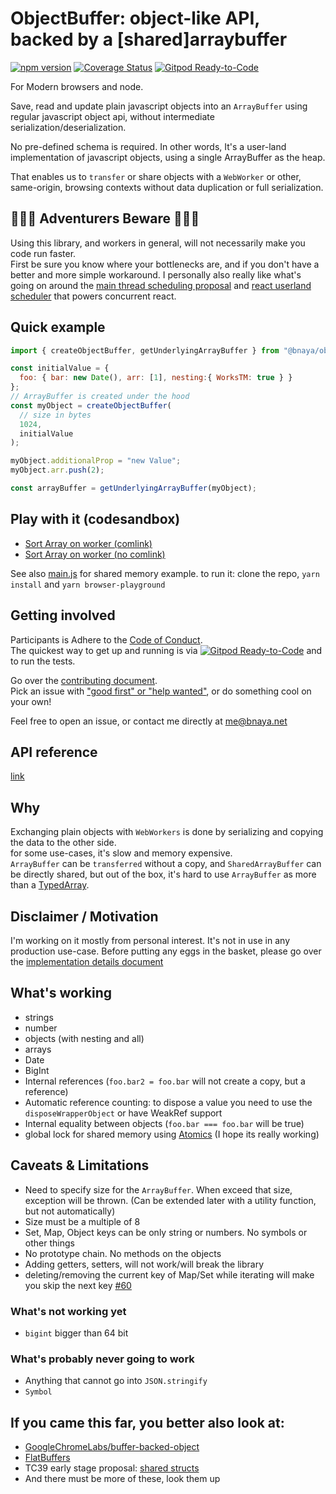 # ObjectBuffer: object-like API, backed by a [shared]arraybuffer

[![npm version](https://badge.fury.io/js/%40bnaya%2Fobjectbuffer.svg)](https://badge.fury.io/js/%40bnaya%2Fobjectbuffer)
[![Coverage Status](https://coveralls.io/repos/github/Bnaya/objectbuffer/badge.svg)](https://coveralls.io/github/Bnaya/objectbuffer) [![Gitpod Ready-to-Code](https://img.shields.io/badge/Gitpod-Ready--to--Code-blue?logo=gitpod)](https://gitpod.io/#https://github.com/Bnaya/objectbuffer)   


For Modern browsers and node.

Save, read and update plain javascript objects into an `ArrayBuffer` using regular javascript object api,
without intermediate serialization/deserialization.

No pre-defined schema is required.
In other words, It's a user-land implementation of javascript objects, using a single ArrayBuffer as the heap.

That enables us to `transfer` or share objects with a `WebWorker` or other, same-origin, browsing contexts without data duplication or full serialization.

## 🐉🐉🐉 Adventurers Beware 🐉🐉🐉
Using this library, and workers in general, will not necessarily make you code run faster.  
First be sure you know where your bottlenecks are, and if you don't have a better and more simple workaround.
I personally also really like what's going on around the [main thread scheduling proposal](https://github.com/WICG/main-thread-scheduling) and [react userland scheduler](https://www.npmjs.com/package/scheduler) that powers concurrent react.

## Quick example

```js
import { createObjectBuffer, getUnderlyingArrayBuffer } from "@bnaya/objectbuffer";

const initialValue = {
  foo: { bar: new Date(), arr: [1], nesting:{ WorksTM: true } }
};
// ArrayBuffer is created under the hood
const myObject = createObjectBuffer(
  // size in bytes
  1024,
  initialValue
);

myObject.additionalProp = "new Value";
myObject.arr.push(2);

const arrayBuffer = getUnderlyingArrayBuffer(myObject);

```

## Play with it (codesandbox)

* [Sort Array on worker (comlink)](https://codesandbox.io/s/objectbuffer-comlink-demo-sort-array-on-webworker-no-data-copy-je3ni)
* [Sort Array on worker (no comlink)](https://codesandbox.io/s/objectbuffer-demo-sort-array-on-webworker-no-data-copy-xmpl5)

See also [main.js](playground/main.js) for shared memory example.
to run it: clone the repo, `yarn install` and `yarn browser-playground`

## Getting involved

Participants is Adhere to the [Code of Conduct](./CODE_OF_CONDUCT.md).  
The quickest way to get up and running is via [![Gitpod Ready-to-Code](https://img.shields.io/badge/Gitpod-Ready--to--Code-blue?logo=gitpod)](https://gitpod.io/#https://github.com/Bnaya/objectbuffer) and to run the tests.

Go over the [contributing document](CONTRIBUTING.md).  
Pick an issue with ["good first" or "help wanted"](https://github.com/Bnaya/objectbuffer/issues?q=is%3Aissue+is%3Aopen+label%3A%22good+first+issue%22), or do something cool on your own!

Feel free to open an issue, or contact me directly at [me@bnaya.net](mailto:me@bnaya.net)

## API reference

[link](docs/generated/README.md)

## Why

Exchanging plain objects with `WebWorkers` is done by serializing and copying the data to the other side.  
for some use-cases, it's slow and memory expensive.  
`ArrayBuffer` can be `transferred` without a copy, and `SharedArrayBuffer` can be directly shared, but out of the box, it's hard to use `ArrayBuffer` as more than a [TypedArray](https://developer.mozilla.org/en-US/docs/Web/JavaScript/Typed_arrays).
## Disclaimer / Motivation

I'm working on it mostly from personal interest. It's not in use in any production use-case.
Before putting any eggs in the basket, please go over the [implementation details document](docs/implementationDetails.md)

## What's working

* strings
* number
* objects (with nesting and all)
* arrays
* Date
* BigInt
* Internal references (`foo.bar2 = foo.bar` will not create a copy, but a reference)
* Automatic reference counting: to dispose a value you need to use the `disposeWrapperObject` or have WeakRef support
* Internal equality between objects (`foo.bar === foo.bar` will be true)
* global lock for shared memory using [Atomics](https://developer.mozilla.org/en-US/docs/Web/JavaScript/Reference/Global_Objects/Atomics) (I hope its really working)

## Caveats & Limitations

* Need to specify size for the `ArrayBuffer`. When exceed that size, exception will be thrown. (Can be extended later with a utility function, but not automatically)
* Size must be a multiple of 8
* Set, Map, Object keys can be only string or numbers. No symbols or other things
* No prototype chain. No methods on the objects
* Adding getters, setters, will not work/will break the library
* deleting/removing the current key of Map/Set while iterating will make you skip the next key [#60](https://github.com/Bnaya/objectbuffer/issues/60)

### What's not working yet

* `bigint` bigger than 64 bit

### What's probably never going to work

* Anything that cannot go into `JSON.stringify`
* `Symbol`

## If you came this far, you better also look at:
* [GoogleChromeLabs/buffer-backed-object](https://github.com/GoogleChromeLabs/buffer-backed-object#readme) 
* [FlatBuffers](https://google.github.io/flatbuffers/flatbuffers_guide_use_javascript.html)
* TC39 early stage proposal: [shared structs](https://github.com/syg/proposal-structs)
* And there must be more of these, look them up
